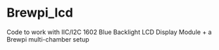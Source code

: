 # Brewpi_lcd

Code to work with IIC/I2C 1602 Blue Backlight LCD Display Module + a Brewpi multi-chamber setup
